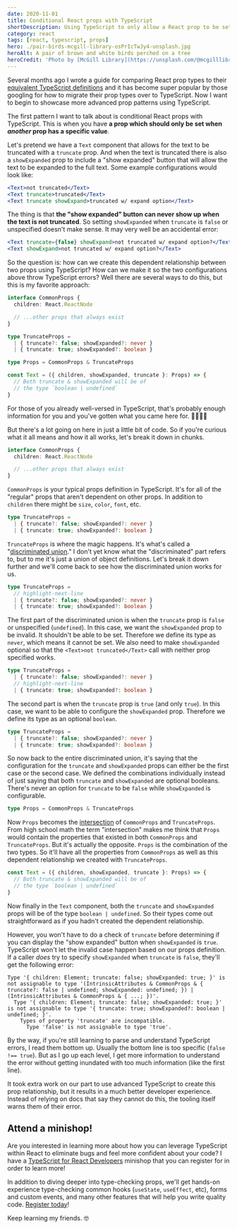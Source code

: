 ```yaml
---
date: 2020-11-01
title: Conditional React props with TypeScript
shortDescription: Using TypeScript to only allow a React prop to be set when another has a specific value
category: react
tags: [react, typescript, props]
hero: ./pair-birds-mcgill-library-osPrIcTwJy4-unsplash.jpg
heroAlt: A pair of brown and white birds perched on a tree
heroCredit: 'Photo by [McGill Library](https://unsplash.com/@mcgilllibrary)'
---
```


Several months ago I wrote a guide for comparing React prop types to their [equivalent TypeScript definitions](/blog/react-prop-types-with-typescript/) and it has become super popular by those googling for how to migrate their prop types over to TypeScript. Now I want to begin to showcase more advanced prop patterns using TypeScript.

The first pattern I want to talk about is conditional React props with TypeScript. This is when you have **a prop which should only be set when _another_ prop has a specific value**.

Let's pretend we have a `Text` component that allows for the text to be truncated with a `truncate` prop. And when the text is truncated there is also a `showExpanded` prop to include a "show expanded" button that will allow the text to be expanded to the full text. Some example configurations would look like:

```jsx
<Text>not truncated</Text>
<Text truncate>truncated</Text>
<Text truncate showExpand>truncated w/ expand option</Text>
```

The thing is that **the "show expanded" button can never show up when the text is not truncated**. So setting `showExpanded` when `truncate` is `false` or unspecified doesn't make sense. It may very well be an accidental error:

```jsx
<Text truncate={false} showExpand>not truncated w/ expand option?</Text>
<Text showExpand>not truncated w/ expand option?</Text>
```

So the question is: how can we create this dependent relationship between two props using TypeScript? How can we make it so the two configurations above throw TypeScript errors? Well there are several ways to do this, but this is my favorite approach:

```typescript
interface CommonProps {
  children: React.ReactNode

  // ...other props that always exist
}

type TruncateProps =
  | { truncate?: false; showExpanded?: never }
  | { truncate: true; showExpanded?: boolean }

type Props = CommonProps & TruncateProps

const Text = ({ children, showExpanded, truncate }: Props) => {
  // Both truncate & showExpanded will be of
  // the type `boolean | undefined`
}
```

For those of you already well-versed in TypeScript, that's probably enough information for you and you've gotten what you came here for. ✌🏾👋🏾

But there's a lot going on here in just a little bit of code. So if you're curious what it all means and how it all works, let's break it down in chunks.

```typescript
interface CommonProps {
  children: React.ReactNode

  // ...other props that always exist
}
```

`CommonProps` is your typical props definition in TypeScript. It's for all of the "regular" props that aren't dependent on other props. In addition to `children` there might be `size`, `color`, `font`, etc.

```typescript
type TruncateProps =
  | { truncate?: false; showExpanded?: never }
  | { truncate: true; showExpanded?: boolean }
```

`TruncateProps` is where the magic happens. It's what's called a "[discriminated union](https://www.typescriptlang.org/docs/handbook/unions-and-intersections.html#discriminating-unions)." I don't yet know what the "discriminated" part refers to, but to me it's just a union of object definitions. Let's break it down further and we'll come back to see how the discriminated union works for us.

```typescript
type TruncateProps =
  // highlight-next-line
  | { truncate?: false; showExpanded?: never }
  | { truncate: true; showExpanded?: boolean }
```

The first part of the discriminated union is when the `truncate` prop is `false` or unspecified (`undefined`). In this case, we want the `showExpanded` prop to be invalid. It shouldn't be able to be set. Therefore we define its type as `never`, which means it cannot be set. We also need to make `showExpanded` optional so that the `<Text>not truncated</Text>` call with neither prop specified works.

```typescript
type TruncateProps =
  | { truncate?: false; showExpanded?: never }
  // highlight-next-line
  | { truncate: true; showExpanded?: boolean }
```

The second part is when the `truncate` prop is `true` (and only `true`). In this case, we want to be able to configure the `showExpanded` prop. Therefore we define its type as an optional `boolean`.

```typescript
type TruncateProps =
  | { truncate?: false; showExpanded?: never }
  | { truncate: true; showExpanded?: boolean }
```

So now back to the entire discriminated union, it's saying that the configuration for the `truncate` and `showExpanded` props can either be the first case or the second case. We defined the combinations individually instead of just saying that both `truncate` and `showExpanded` are optional booleans. There's never an option for `truncate` to be `false` while `showExpanded` is configurable.

```typescript
type Props = CommonProps & TruncateProps
```

Now `Props` becomes the [intersection](https://www.typescriptlang.org/docs/handbook/unions-and-intersections.html#intersection-types) of `CommonProps` and `TruncateProps`. From high school math the term "intersection" makes me think that `Props` would contain the properties that existed in both `CommonProps` and `TruncateProps`. But it's actually the opposite. `Props` is the combination of the two types. So it'll have all the properties from `CommonProps` as well as this dependent relationship we created with `TruncateProps`.

```typescript
const Text = ({ children, showExpanded, truncate }: Props) => {
  // Both truncate & showExpanded will be of
  // the type `boolean | undefined`
}
```

Now finally in the `Text` component, both the `truncate` and `showExpanded` props will be of the type `boolean | undefined`. So their types come out straightforward as if you hadn't created the dependent relationship.

However, you won't have to do a check of `truncate` before determining if you can display the "show expanded" button when `showExpanded` is `true`. TypeScript won't let the invalid case happen based on our props definition. If a caller _does_ try to specify `showExpanded` when `truncate` is `false`, they'll get the following error:

```text
Type '{ children: Element; truncate: false; showExpanded: true; }' is not assignable to type '(IntrinsicAttributes & CommonProps & { truncate?: false | undefined; showExpanded: undefined; }) | (IntrinsicAttributes & CommonProps & { ...; })'.
  Type '{ children: Element; truncate: false; showExpanded: true; }' is not assignable to type '{ truncate: true; showExpanded?: boolean | undefined; }'.
    Types of property 'truncate' are incompatible.
      Type 'false' is not assignable to type 'true'.
```

By the way, if you're still learning to parse and understand TypeScript errors, I read them bottom up. Usually the bottom line is too specific (`false !== true`). But as I go up each level, I get more information to understand the error without getting inundated with too much information (like the first line).

It took extra work on our part to use advanced TypeScript to create this prop relationship, but it results in a much better developer experience. Instead of relying on docs that say they cannot do this, the tooling itself warns them of their error.

## Attend a minishop!

Are you interested in learning more about how you can leverage TypeScript within React to eliminate bugs and feel more confident about your code? I have a [TypeScript for React Developers](/minishops/typescript-for-react-developers/) minishop that you can register for in order to learn more!

In addition to diving deeper into type-checking props, we'll get hands-on experience type-checking common hooks (`useState`, `useEffect`, etc), forms and custom events, and many other features that will help you write quality code. [Register today](/minishops/typescript-for-react-developers/)!

Keep learning my friends. 🤓
